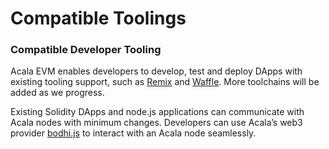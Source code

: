 # Compatible Toolings

### **Compatible Developer Tooling**

Acala EVM enables developers to develop, test and deploy DApps with existing tooling support, such as [Remix](https://remix.ethereum.org/) and [Waffle](https://getwaffle.io/). More toolchains will be added as we progress.

Existing Solidity DApps and node.js applications can communicate with Acala nodes with minimum changes. Developers can use Acala’s web3 provider [bodhi.js](https://github.com/AcalaNetwork/bodhi.js) to interact with an Acala node seamlessly.
